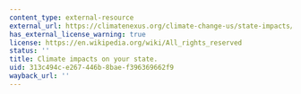 ```yaml
---
content_type: external-resource
external_url: https://climatenexus.org/climate-change-us/state-impacts/
has_external_license_warning: true
license: https://en.wikipedia.org/wiki/All_rights_reserved
status: ''
title: Climate impacts on your state.
uid: 313c494c-e267-446b-8bae-f396369662f9
wayback_url: ''
---
```

